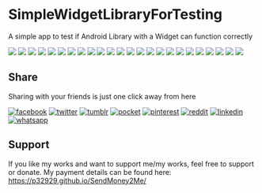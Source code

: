 # SimpleWidgetLibraryForTesting
A simple app to test if Android Library with a Widget can function correctly

[![](https://badgen.net/github/release/p32929/SimpleWidgetLibraryForTesting)]() [![](https://badgen.net/github/release/p32929/SimpleWidgetLibraryForTesting/stable)]() [![](https://badgen.net/github/tag/p32929/SimpleWidgetLibraryForTesting)]() [![](https://badgen.net/github/watchers/p32929/SimpleWidgetLibraryForTesting)]() [![](https://badgen.net/github/checks/p32929/SimpleWidgetLibraryForTesting)]() [![](https://badgen.net/github/status/p32929/SimpleWidgetLibraryForTesting)]() [![](https://badgen.net/github/stars/p32929/SimpleWidgetLibraryForTesting)]() [![](https://badgen.net/github/forks/p32929/SimpleWidgetLibraryForTesting)]() [![](https://badgen.net/github/issues/p32929/SimpleWidgetLibraryForTesting)]() [![](https://badgen.net/github/open-issues/p32929/SimpleWidgetLibraryForTesting)]() [![](https://badgen.net/github/closed-issues/p32929/SimpleWidgetLibraryForTesting)]() [![](https://badgen.net/github/label-issues/p32929/SimpleWidgetLibraryForTesting/help-wanted/open)]() [![](https://badgen.net/github/prs/p32929/SimpleWidgetLibraryForTesting)]() [![](https://badgen.net/github/open-prs/p32929/SimpleWidgetLibraryForTesting)]() [![](https://badgen.net/github/closed-prs/p32929/SimpleWidgetLibraryForTesting)]() [![](https://badgen.net/github/merged-prs/p32929/SimpleWidgetLibraryForTesting)]() [![](https://badgen.net/github/commits/p32929/SimpleWidgetLibraryForTesting)]() [![](https://badgen.net/github/last-commit/p32929/SimpleWidgetLibraryForTesting)]() [![](https://badgen.net/github/branches/p32929/SimpleWidgetLibraryForTesting)]() [![](https://badgen.net/github/releases/p32929/SimpleWidgetLibraryForTesting)]() [![](https://badgen.net/github/tags/p32929/SimpleWidgetLibraryForTesting)]() [![](https://badgen.net/github/license/p32929/SimpleWidgetLibraryForTesting)]() [![](https://badgen.net/github/contributors/p32929/SimpleWidgetLibraryForTesting)]() [![](https://badgen.net/github/dependents-pkg/p32929/SimpleWidgetLibraryForTesting)]() 

## Share
Sharing with your friends is just one click away from here

[![facebook](https://image.flaticon.com/icons/png/32/124/124010.png)](https://www.facebook.com/sharer/sharer.php?u=https://github.com/p32929/SimpleWidgetLibraryForTesting)
[![twitter](https://image.flaticon.com/icons/png/32/124/124021.png)](https://twitter.com/intent/tweet?source=https://github.com/p32929/SimpleWidgetLibraryForTesting)
[![tumblr](https://image.flaticon.com/icons/png/32/124/124012.png)](https://www.tumblr.com/share?v=3&u=https://github.com/p32929/SimpleWidgetLibraryForTesting)
[![pocket](https://image.flaticon.com/icons/png/32/732/732238.png)](https://getpocket.com/save?url=https://github.com/p32929/SimpleWidgetLibraryForTesting)
[![pinterest](https://image.flaticon.com/icons/png/32/124/124039.png)](https://pinterest.com/pin/create/button/?url=https://github.com/p32929/SimpleWidgetLibraryForTesting)
[![reddit](https://image.flaticon.com/icons/png/32/2111/2111589.png)](https://www.reddit.com/submit?url=https://github.com/p32929/SimpleWidgetLibraryForTesting)
[![linkedin](https://image.flaticon.com/icons/png/32/1409/1409945.png)](https://www.linkedin.com/shareArticle?mini=true&url=https://github.com/p32929/SimpleWidgetLibraryForTesting)
[![whatsapp](https://image.flaticon.com/icons/png/32/733/733585.png)](https://api.whatsapp.com/send?text=https://github.com/p32929/SimpleWidgetLibraryForTesting)

## Support
If you like my works and want to support me/my works, feel free to support or donate. My payment details can be found here: https://p32929.github.io/SendMoney2Me/
